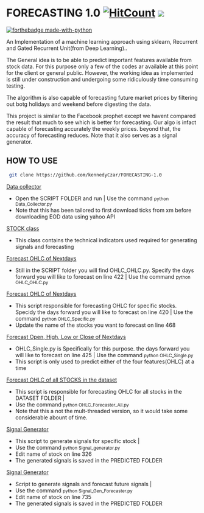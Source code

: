 # FORECASTING 1.0 [![HitCount](http://hits.dwyl.io/kennedyCzar/https://github.com/kennedyCzar/FORECASTING-1.0.svg)](http://hits.dwyl.io/kennedyCzar/https://github.com/kennedyCzar/FORECASTING-1.0) ![](https://img.shields.io/badge/python-v3.6-orange.svg)
[![forthebadge made-with-python](http://ForTheBadge.com/images/badges/made-with-python.svg)](https://www.python.org/)

An Implementation of a machine learning approach using sklearn, Recurrent and Gated
Recurrent Unit(from Deep Learning)..

The General idea is to be able to predict important features available from stock data.
For this purpose only a few of the codes ar available at this point for the client or general
public.
However, the working idea as implemented is still under construction and undergoing some
ridiculously time consuming testing.

The algorithm is also capable of forecasting future market prices by filtering out botg holidays and weekend before digesting the data.

This project is similar to the Facebook prophet except we havent compared the result that much to see which is better for forecasting. Our algo is infact capable of forecasting accurately the weekly prices. beyond that, the accuracy of forecasting reduces. Note that it also serves as a signal generator.


## HOW TO USE


```bash
 git clone https://github.com/kennedyCzar/FORECASTING-1.0
 ```
 [Data collector](https://github.com/kennedyCzar/FORECASTING-1.0/blob/master/SCRIPTS/Data_Collector.py)
 <ul>
  <li>Open the SCRIPT FOLDER and run  | Use the command <small>python Data_Collector.py</small></li>
  <li>Note that this has been tailored to first download ticks from xm before downloading EOD data using yahoo API</small></li>
</ul>

[STOCK class](https://github.com/kennedyCzar/FORECASTING-1.0/blob/master/SCRIPTS/STOCK.py)
 <ul>
  <li>This class contains the technical indicators used required for generating signals and forecasting</li>
</ul>

[Forecast OHLC of Nextdays](https://github.com/kennedyCzar/FORECASTING-1.0/blob/master/SCRIPTS/OHLC_OHLC.py)
 <ul>
  <li>Still in the SCRIPT folder you will find OHLC_OHLC.py. Specify the days forward you will like to forecast on line 422  | Use the command <small>python OHLC_OHLC.py</small></li>
</ul>

[Forecast OHLC of Nextdays](https://github.com/kennedyCzar/FORECASTING-1.0/blob/master/SCRIPTS/OHLC_Specific.py)
 <ul>
  <li>This script responsible for forecasting OHLC for specific stocks. Specidy the days forward you will like to forecast on line 420 | Use the command <small>python OHLC_Specific.py</small></li>
  <li> Update the name of the stocks you want to forecast on line 468</li>
</ul>

[Forecast Open, High, Low or Close of Nextdays](https://github.com/kennedyCzar/FORECASTING-1.0/blob/master/SCRIPTS/OHLC_Single.py)
 <ul>
  <li> OHLC_Single.py is Specifically for this purpose. the days forward you will like to forecast on line 425  | Use the command <small>python OHLC_Single.py</small></li>
  <li>This script is only used to predict either of the four features(OHLC) at a time</li>
</ul>

[Forecast OHLC of all STOCKS in the dataset](https://github.com/kennedyCzar/FORECASTING-1.0/blob/master/SCRIPTS/OHLC_Forecaster_All.py)
 <ul>
  <li>This script is responsible for forecasting OHLC for all stocks in the DATASET FOLDER  | </li>
  <li>Use the command <small>python OHLC_Forecaster_All.py</small></li>
  <li>Note that this a not the mult-threaded version, so it would take some considerable abount of time.</li>
</ul>

[Signal Generator](https://github.com/kennedyCzar/FORECASTING-1.0/blob/master/SCRIPTS/Signal_generator.py)
 <ul>
  <li>This script to generate signals for specific stock  | </li>
  <li>Use the command <small>python Signal_generator.py</small></li>
  <li>Edit name of stock on line 326</li>
  <li>The generated signals is saved in the PREDICTED FOLDER</li>
</ul>

[Signal Generator](https://github.com/kennedyCzar/FORECASTING-1.0/blob/master/SCRIPTS/Signal_Gen_Forecaster.py)
 <ul>
  <li>Script to generate signals and forecast future signals | </li>
  <li>Use the command <small>python Signal_Gen_Forecaster.py</small></li>
  <li>Edit name of stock on line 735</li>
  <li>The generated signals is saved in the PREDICTED FOLDER</li>
</ul>

